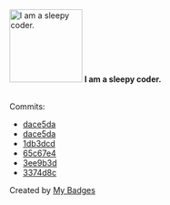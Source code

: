 <img src="https://my-badges.github.io/my-badges/sleepy-coder.png" alt="I am a sleepy coder." title="I am a sleepy coder." width="128">
<strong>I am a sleepy coder.</strong>
<br><br>

Commits:

- <a href="https://github.com/bjmeuer/avd/commit/dace5da04565b885497201810067d38fdabce4de">dace5da</a>
- <a href="https://github.com/ankudinov/avd/commit/dace5da04565b885497201810067d38fdabce4de">dace5da</a>
- <a href="https://github.com/ankudinov/avd-cvaas-demo/commit/1db3dcd2a6aad85cb78414a03b95100ba5450757">1db3dcd</a>
- <a href="https://github.com/ankudinov/t5-gw-index-active-standby-demo/commit/65c67e44d755de997283cdb5de5761da4c558177">65c67e4</a>
- <a href="https://github.com/ankudinov/t5-gw-index-active-standby-demo/commit/3ee9b3df5266941ed043873e79278544f8154a2a">3ee9b3d</a>
- <a href="https://github.com/ankudinov/vscode-devcontainers-intro/commit/3374d8c1d89d7db6b31b8f4a93c8b673ced7e39a">3374d8c</a>


Created by <a href="https://github.com/my-badges/my-badges">My Badges</a>